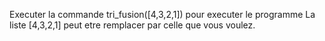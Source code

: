 Executer la commande tri_fusion([4,3,2,1]) pour executer le programme
La liste [4,3,2,1] peut etre remplacer par celle que vous voulez.
